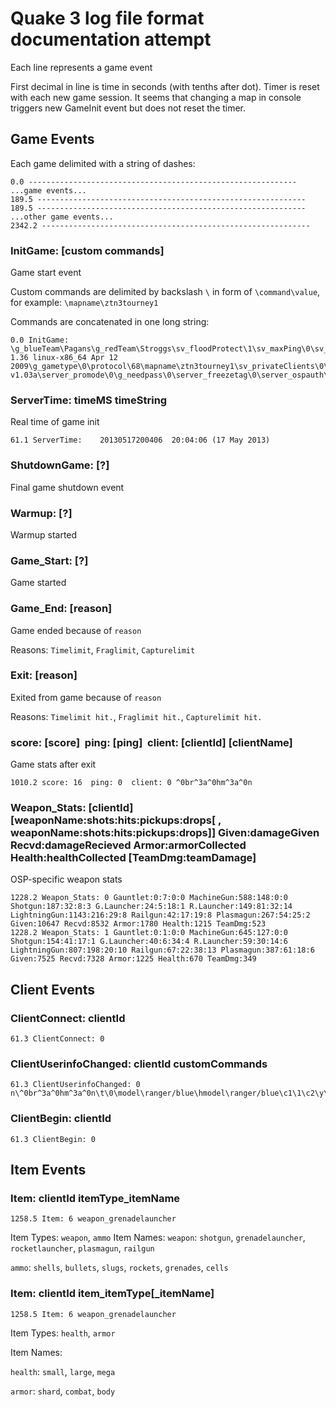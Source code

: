Quake 3 log file format documentation attempt
=============================================

Each line represents a game event

First decimal in line is time in seconds (with tenths after dot).
Timer is reset with each new game session. It seems that changing a map in console triggers new GameInit event but does not reset the timer.

Game Events
-----------

Each game delimited with a string of dashes:

    0.0 ------------------------------------------------------------
    ...game events...
    189.5 ------------------------------------------------------------
    189.5 ------------------------------------------------------------
    ...other game events...
    2342.2 ------------------------------------------------------------

### InitGame: [custom commands]

Game start event

Custom commands are delimited by backslash `\` in form of `\command\value`, for example: `\mapname\ztn3tourney1`

Commands are concatenated in one long string:

    0.0 InitGame: \g_blueTeam\Pagans\g_redTeam\Stroggs\sv_floodProtect\1\sv_maxPing\0\sv_minPing\0\sv_maxRate\0\sv_minRate\0\sv_hostname\...yahoo...\dmflags\0\fraglimit\0\timelimit\15\sv_maxclients\64\capturelimit\0\version\ioq3 1.36 linux-x86_64 Apr 12 2009\g_gametype\0\protocol\68\mapname\ztn3tourney1\sv_privateClients\0\sv_allowDownload\0\gamename\osp\gameversion\OSP v1.03a\server_promode\0\g_needpass\0\server_freezetag\0\server_ospauth\0

### ServerTime: timeMS  timeString

Real time of game init
    
    61.1 ServerTime:    20130517200406  20:04:06 (17 May 2013)

### ShutdownGame: [?]

Final game shutdown event

### Warmup: [?]

Warmup started

### Game_Start: [?]

Game started

### Game_End: [reason]

Game ended because of `reason`

Reasons: `Timelimit`, `Fraglimit`, `Capturelimit`

### Exit: [reason]

Exited from game because of `reason`

Reasons: `Timelimit hit.`, `Fraglimit hit.`, `Capturelimit hit.`

### score: [score]&nbsp;&nbsp;ping: [ping]&nbsp;&nbsp;client: [clientId] [clientName]

Game stats after exit

    1010.2 score: 16  ping: 0  client: 0 ^0br^3a^0hm^3a^0n

### Weapon_Stats: [clientId] [weaponName:shots:hits:pickups:drops[ , weaponName:shots:hits:pickups:drops]] Given:damageGiven Recvd:damageRecieved Armor:armorCollected Health:healthCollected [TeamDmg:teamDamage]

OSP-specific weapon stats
    
    1228.2 Weapon_Stats: 0 Gauntlet:0:7:0:0 MachineGun:588:148:0:0 Shotgun:187:32:8:3 G.Launcher:24:5:18:1 R.Launcher:149:81:32:14 LightningGun:1143:216:29:8 Railgun:42:17:19:8 Plasmagun:267:54:25:2 Given:10647 Recvd:8532 Armor:1780 Health:1215 TeamDmg:523
    1228.2 Weapon_Stats: 1 Gauntlet:0:1:0:0 MachineGun:645:127:0:0 Shotgun:154:41:17:1 G.Launcher:40:6:34:4 R.Launcher:59:30:14:6 LightningGun:807:198:20:10 Railgun:67:22:38:13 Plasmagun:387:61:18:6 Given:7525 Recvd:7328 Armor:1225 Health:670 TeamDmg:349


Client Events
-------------

### ClientConnect: clientId
    
    61.3 ClientConnect: 0

### ClientUserinfoChanged: clientId customCommands

    61.3 ClientUserinfoChanged: 0 n\^0br^3a^0hm^3a^0n\t\0\model\ranger/blue\hmodel\ranger/blue\c1\1\c2\y\hc\100\w\0\l\0\rt\0\st\0

### ClientBegin: clientId
    
    61.3 ClientBegin: 0

Item Events
-----------

### Item: clientId itemType_itemName
    
    1258.5 Item: 6 weapon_grenadelauncher

Item Types: `weapon`, `ammo`
Item Names:
`weapon`:
`shotgun`, `grenadelauncher`, `rocketlauncher`, `plasmagun`, `railgun`

`ammo`:
`shells`, `bullets`, `slugs`, `rockets`, `grenades`, `cells`


### Item: clientId item_itemType[_itemName]
    
    1258.5 Item: 6 weapon_grenadelauncher

Item Types: `health`, `armor`

Item Names:

`health`:
`small`, `large`, `mega`

`armor`:
`shard`, `combat`, `body`

